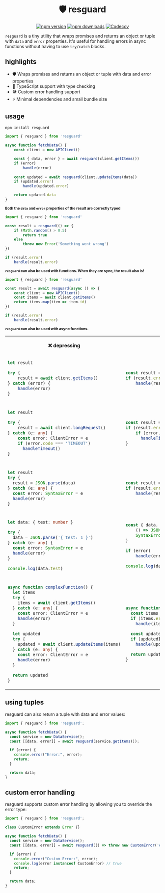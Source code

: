 <div align=center>

# 🛡️ resguard

[![npm version][npm-version-src]][npm-version-href]
[![npm downloads][npm-downloads-src]][npm-downloads-href]
[![Codecov][codecov-src]][codecov-href]

</div>

`resguard` is a tiny utility that wraps promises and returns an object or tuple with `data` and `error` properties. It's useful for handling errors in async functions without having to use `try/catch` blocks.

## highlights

- 🛡 Wraps promises and returns an object or tuple with data and error properties
- 🎯 TypeScript support with type checking
- 🛠️ Custom error handling support
- ⚡ Minimal dependencies and small bundle size

## usage

```bash
npm install resguard
```

```typescript
import { resguard } from 'resguard'

async function fetchData() {
    const client = new APIClient()

    const { data, error } = await resguard(client.getItems())
    if (error) 
        handle(error)
    
    const updated = await resguard(client.updateItems(data))
    if (updated.error) 
        handle(updated.error)

    return updated.data
}
```
<sup><strong>Both the `data` and `error` properties of the result are correctly typed</strong></sup>


```typescript
import { resguard } from 'resguard'

const result = resguard(() => {
    if (Math.random() > 0.5) 
        return true
    else 
        throw new Error('Something went wrong')
})

if (result.error) 
    handle(result.error)
```
<sup><strong>`resguard` can also be used with functions. When they are sync, the result also is!</strong></sup>

```typescript
import { resguard } from 'resguard'

const result = await resguard(async () => {
    const client = new APIClient()
    const items = await client.getItems()
    return items.map(item => item.id)
})

if (result.error) 
    handle(result.error)
```
<sup><strong>`resguard` can also be used with async functions.</strong></sup>


<table >
<tr>
<th><p><strong>❌ depressing</strong></p></th>
<th><p><strong>✅ awesome</strong></p></th>
</tr>
<tr>
<td>

```typescript
let result

try {
    result = await client.getItems()
} catch (error) {
    handle(error)
}
```
</td>
<td>

```typescript
const result = await resguard(client.getItems())
if (result.error) 
    handle(result.error)
```

</td>
</tr>
<tr><td></td><td></td></tr>
<tr>
<td>

```typescript
let result

try {
    result = await client.longRequest()
} catch (e: any) {
    const error: ClientError = e
    if (error.code === 'TIMEOUT')
      handleTimeout()
}
```

</td>
<td>

```typescript
const result = await resguard(client.longRequest(), ClientError)
if (result.error) {
    if (error.code === 'TIMEOUT')
      handleTimeout()
}
```

</td>
</tr>

<tr><td></td><td></td></tr>

<tr>
<td>

```typescript
let result
try {
  result = JSON.parse(data)
} catch (e: any) {
  const error: SyntaxError = e
  handle(error)
}
```

</td>
<td>

```typescript
const result = resguard(() => JSON.parse(data), SyntaxError)
if (result.error) 
    handle(result.error)
```

</td>
</tr>

<tr><td></td><td></td></tr>

<tr>
<td>

```typescript
let data: { test: number }

try {
  data = JSON.parse('{ test: 1 }')
} catch (e: any) {
  const error: SyntaxError = e
  handle(error)
}

console.log(data.test)
```

</td>
<td>

```typescript
const { data, error } = resguard<{ test: number}>(
    () => JSON.parse('{ test: 1 }'), 
    SyntaxError
)

if (error) 
    handle(error)

console.log(data.test)
```
</td>
</tr>

<tr><td></td><td></td></tr>

<tr>
<td>

```typescript
async function complexFunction() {
  let items
  try {
    items = await client.getItems()
  } catch (e: any) {
    const error: ClientError = e
    handle(error)
  }

  let updated
  try {
    updated = await client.updateItems(items)
  } catch (e: any) {
    const error: ClientError = e
    handle(error)
  }

  return updated
}
```

</td>
<td>

```typescript
async function complexFunction() {
  const items = await resguard(client.getItems(), ClientError)
  if (items.error) 
    handle(items.error)

  const updatedItems = await resguard(client.updateItems(items), ClientError)
  if (updatedItems.error) 
    handle(updatedItems.error)

  return updatedItems.data
}
```

</td>
</tr>

</table>


## using tuples

resguard can also return a tuple with data and error values:

```javascript
import { resguard } from 'resguard';

async function fetchData() {
  const service = new DataService();
  const [[data, error]] = await resguard(service.getItems());

  if (error) {
    console.error("Error:", error);
    return;
  }

  return data;
}
```

## custom error handling

resguard supports custom error handling by allowing you to override the error type:

```javascript
import { resguard } from 'resguard';

class CustomError extends Error {}

async function fetchData() {
  const service = new DataService();
  const [[data, error]] = await resguard(() => throw new CustomError('damn!'), CustomError);

  if (error) {
    console.error("Custom Error:", error);
    console.log(error instanceof CustomError) // true
    return;
  }

  return data;
}
```


[npm-version-src]: https://img.shields.io/npm/v/resguard?style=flat&colorA=18181B&colorB=F0DB4F
[npm-version-href]: https://npmjs.com/package/resguard
[npm-downloads-src]: https://img.shields.io/npm/dm/resguard?style=flat&colorA=18181B&colorB=F0DB4F
[npm-downloads-href]: https://npmjs.com/package/resguard
[codecov-src]: https://img.shields.io/codecov/c/gh/henrycunh/resguard/main?style=flat&colorA=18181B&colorB=F0DB4F
[codecov-href]: https://codecov.io/gh/henrycunh/resguard